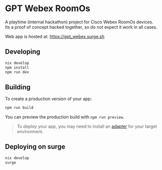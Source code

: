 # GPT Webex RoomOs

A playtime (internal hackathon) project for Cisco Webex RoomOs devices. Its a proof of concept hacked together, so do not expect it work in all cases.

Web app is hosted at: https://gpt_webex.surge.sh

## Developing

```bash
nix develop
npm install
npm run dev
```

## Building

To create a production version of your app:

```bash
npm run build
```

You can preview the production build with `npm run preview`.

> To deploy your app, you may need to install an [adapter](https://kit.svelte.dev/docs/adapters) for your target environment.

## Deploying on surge

```bash
nix develop
surge
```

